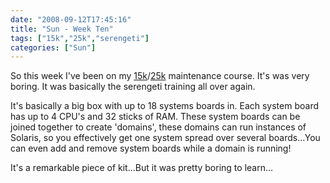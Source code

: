 ```yaml
---
date: "2008-09-12T17:45:16"
title: "Sun - Week Ten"
tags: ["15k","25k","serengeti"]
categories: ["Sun"]
---
```


So this week I've been on my [15k][1]/[25k][2] maintenance course. It's was very boring. It was basically the serengeti training all over again.

It's basically a big box with up to 18 systems boards in. Each system board has up to 4 CPU's and 32 sticks of RAM. These system boards can be joined together to create 'domains', these domains can run instances of Solaris, so you effectively get one system spread over several boards...You can even add and remove system boards while a domain is running!

It's a remarkable piece of kit...But it was pretty boring to learn...

  [1]: http://www.sun.com/servers/highend/sunfire15k/index.xml
  [2]: http://www.sun.com/servers/highend/sunfire_e25k/index.xml

